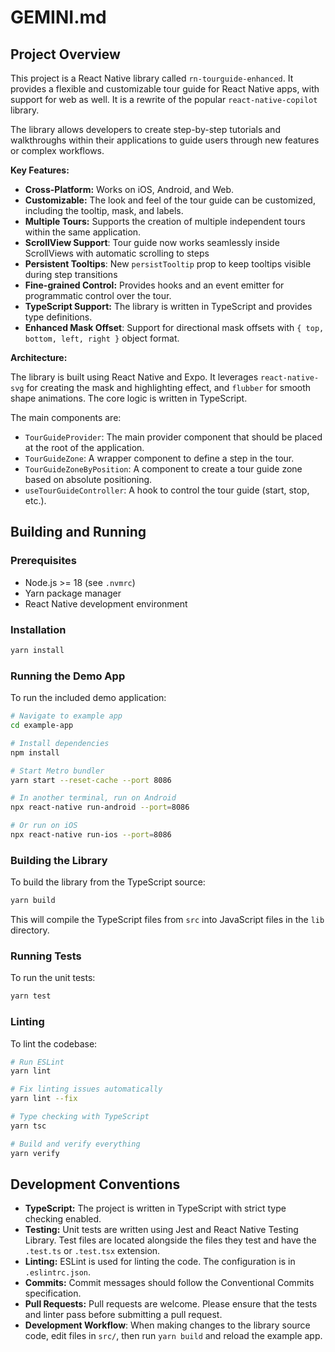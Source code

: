 # GEMINI.md

## Project Overview

This project is a React Native library called `rn-tourguide-enhanced`. It provides a flexible and customizable tour guide for React Native apps, with support for web as well. It is a rewrite of the popular `react-native-copilot` library.

The library allows developers to create step-by-step tutorials and walkthroughs within their applications to guide users through new features or complex workflows.

**Key Features:**

*   **Cross-Platform:** Works on iOS, Android, and Web.
*   **Customizable:** The look and feel of the tour guide can be customized, including the tooltip, mask, and labels.
*   **Multiple Tours:** Supports the creation of multiple independent tours within the same application.
*   **ScrollView Support**: Tour guide now works seamlessly inside ScrollViews with automatic scrolling to steps
*   **Persistent Tooltips**: New `persistTooltip` prop to keep tooltips visible during step transitions
*   **Fine-grained Control:** Provides hooks and an event emitter for programmatic control over the tour.
*   **TypeScript Support:** The library is written in TypeScript and provides type definitions.
*   **Enhanced Mask Offset**: Support for directional mask offsets with `{ top, bottom, left, right }` object format.

**Architecture:**

The library is built using React Native and Expo. It leverages `react-native-svg` for creating the mask and highlighting effect, and `flubber` for smooth shape animations. The core logic is written in TypeScript.

The main components are:

*   `TourGuideProvider`: The main provider component that should be placed at the root of the application.
*   `TourGuideZone`: A wrapper component to define a step in the tour.
*   `TourGuideZoneByPosition`: A component to create a tour guide zone based on absolute positioning.
*   `useTourGuideController`: A hook to control the tour guide (start, stop, etc.).

## Building and Running

### Prerequisites

*   Node.js >= 18 (see `.nvmrc`)
*   Yarn package manager
*   React Native development environment

### Installation

```bash
yarn install
```

### Running the Demo App

To run the included demo application:

```bash
# Navigate to example app
cd example-app

# Install dependencies
npm install

# Start Metro bundler
yarn start --reset-cache --port 8086

# In another terminal, run on Android
npx react-native run-android --port=8086

# Or run on iOS
npx react-native run-ios --port=8086
```

### Building the Library

To build the library from the TypeScript source:

```bash
yarn build
```

This will compile the TypeScript files from `src` into JavaScript files in the `lib` directory.

### Running Tests

To run the unit tests:

```bash
yarn test
```

### Linting

To lint the codebase:

```bash
# Run ESLint
yarn lint

# Fix linting issues automatically
yarn lint --fix

# Type checking with TypeScript
yarn tsc

# Build and verify everything
yarn verify
```

## Development Conventions

*   **TypeScript:** The project is written in TypeScript with strict type checking enabled.
*   **Testing:** Unit tests are written using Jest and React Native Testing Library. Test files are located alongside the files they test and have the `.test.ts` or `.test.tsx` extension.
*   **Linting:** ESLint is used for linting the code. The configuration is in `.eslintrc.json`.
*   **Commits:** Commit messages should follow the Conventional Commits specification.
*   **Pull Requests:** Pull requests are welcome. Please ensure that the tests and linter pass before submitting a pull request.
*   **Development Workflow**: When making changes to the library source code, edit files in `src/`, then run `yarn build` and reload the example app.